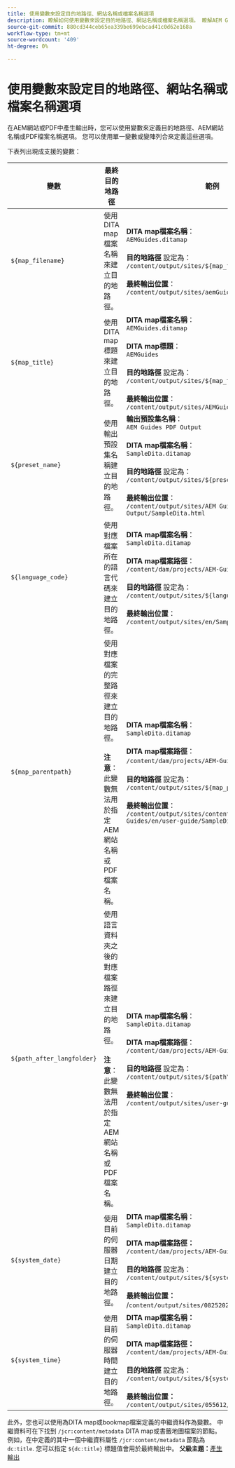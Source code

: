 ```yaml
---
title: 使用變數來設定目的地路徑、網站名稱或檔案名稱選項
description: 瞭解如何使用變數來設定目的地路徑、網站名稱或檔案名稱選項。 瞭解AEM Guides支援的現成可用變數。
source-git-commit: 880cd344ceb65ea339be699ebcad41c0d62e168a
workflow-type: tm+mt
source-wordcount: '409'
ht-degree: 0%

---
```


# 使用變數來設定目的地路徑、網站名稱或檔案名稱選項


在AEM網站或PDF中產生輸出時，您可以使用變數來定義目的地路徑、AEM網站名稱或PDF檔案名稱選項。 您可以使用單一變數或變陣列合來定義這些選項。

下表列出現成支援的變數：

| 變數 | 最終目的地路徑 | 範例 |
| --- | --- | --- |
| `${map_filename}` | 使用DITA map檔案名稱來建立目的地路徑。 | **DITA map檔案名稱**：<br>`AEMGuides.ditamap`<br><br>**目的地路徑** 設定為：<br>`/content/output/sites/${map_filename}`<br><br>**最終輸出位置**：<br>`/content/output/sites/aemGuides/AEMGuides.html` |
| `${map_title}` | 使用DITA map標題來建立目的地路徑。 | **DITA map檔案名稱**：<br>`AEMGuides.ditamap`<br><br>**DITA map標題**：<br>`AEMGuides`<br><br>**目的地路徑** 設定為：<br>`/content/output/sites/${map_title}`<br><br>**最終輸出位置**：<br>`/content/output/sites/AEMGuides/AEMGuides.html` |
| `${preset_name}` | 使用輸出預設集名稱建立目的地路徑。 | **輸出預設集名稱**：<br>`AEM Guides PDF Output`<br><br>**DITA map檔案名稱**：<br>`SampleDita.ditamap`<br><br>**目的地路徑** 設定為：<br>`/content/output/sites/${preset_name}`<br><br>**最終輸出位置**：<br>`/content/output/sites/AEM Guides PDF Output/SampleDita.html` |
| `${language_code}` | 使用對應檔案所在的語言代碼來建立目的地路徑。 | **DITA map檔案名稱**：<br>`SampleDita.ditamap`<br><br>**DITA map檔案路徑**：<br>`/content/dam/projects/AEM-Guides/en/user-guide/`<br><br>**目的地路徑** 設定為：<br>`/content/output/sites/${language_code}`<br><br>**最終輸出位置**：<br>`/content/output/sites/en/SampleDita.html` |
| `${map_parentpath}` | 使用對應檔案的完整路徑來建立目的地路徑。<br><br>**注意**：此變數無法用於指定AEM網站名稱或PDF檔案名稱。 | **DITA map檔案名稱**：<br>`SampleDita.ditamap`<br><br>**DITA map檔案路徑**：<br>`/content/dam/projects/AEM-Guides/en/user-guide`/<br><br>**目的地路徑** 設定為：<br>`/content/output/sites/${map_parentpath}`<br><br>**最終輸出位置**：<br>`/content/output/sites/content/dam/projects/AEM-Guides/en/user-guide/SampleDita.html` |
| `${path_after_langfolder}` | 使用語言資料夾之後的對應檔案路徑來建立目的地路徑。<br><br>**注意**：此變數無法用於指定AEM網站名稱或PDF檔案名稱。 | **DITA map檔案名稱**：<br>`SampleDita.ditamap`<br><br>**DITA map檔案路徑**：<br>`/content/dam/projects/AEM-Guides/en/user-guide/`<br><br>**目的地路徑** 設定為：<br>`/content/output/sites/${path\_after\_langfolder}`<br><br>**最終輸出位置**：<br>`/content/output/sites/user-guide/SampleDita.html` |
| `${system_date}` | 使用目前的伺服器日期建立目的地路徑。 | **DITA map檔案名稱**： <br> `SampleDita.ditamap` <br><br> **DITA map檔案路徑：** <br> `/content/dam/projects/AEM-Guides/en/user-guide/` <br><br> **目的地路徑** 設定為： <br> `/content/output/sites/${system_date}` <br> <br> **最終輸出位置：** <br> /`content/output/sites/08252023/SampleDita.html` |
| `${system_time}` | 使用目前的伺服器時間建立目的地路徑。 | **DITA map檔案名稱：** <br>`SampleDita.ditamap` <br> <br> **DITA map檔案路徑：** <br>`/content/dam/projects/AEM-Guides/en/user-guide/` <br><Br>**目的地路徑** 設定為： <br> `/content/output/sites/${system_time}`<br><br>**最終輸出位置：**<br>`/content/output/sites/055612/SampleDita.html` |

此外，您也可以使用為DITA map或bookmap檔案定義的中繼資料作為變數。 中繼資料可在下找到 `/jcr:content/metadata` DITA map或書籤地圖檔案的節點。 例如，在中定義的其中一個中繼資料屬性 `/jcr:content/metadata` 節點為 `dc:title`. 您可以指定 `${dc:title}` 標題值會用於最終輸出中。
**父級主題：**[&#x200B;產生輸出](generate-output.md)
